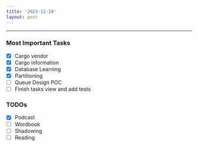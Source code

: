 ```yaml
---
title: '2023-12-18'
layout: post
---
```


---

### Most Important Tasks

- [x] Cargo vendor
- [x] Cargo information
- [x] Database Learning
- [x] Partitioning
- [ ] Queue Design POC
- [ ] Finish tasks view and add tests

### TODOs

- [x] Podcast
- [ ] Wordbook
- [ ] Shadowing
- [ ] Reading
